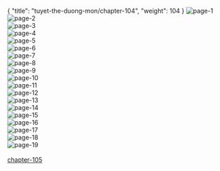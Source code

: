 { "title": "tuyet-the-duong-mon/chapter-104", "weight": 104 }
<img src="tuyet-the-duong-mon_0104_01-10698718600a29d49a6be38e28755be3.webp" alt="page-1" origin="http://1.bp.blogspot.com/-8NMvlgvvixM/WPS-A-FTSkI/AAAAAAAAUrY/_tpHAH1672ApURtVqVxmlt16rzATE24_ACLcB/s1600/1.jpg?imgmax=0"><br/>
<img src="tuyet-the-duong-mon_0104_02-b2edd80f2d5afe4aa1d1956533366d2f.webp" alt="page-2" origin="http://1.bp.blogspot.com/-yOZdQNzB4lA/WPS-DS8sERI/AAAAAAAAUsQ/4KneJBV88ZQWV1YYIKvso5fP8cF2fcfqgCLcB/s1600/2.jpg?imgmax=0"><br/>
<img src="tuyet-the-duong-mon_0104_03-1ac09f7507f23df7a0adef847e8ed793.webp" alt="page-3" origin="http://1.bp.blogspot.com/-SoF1uPyEpfg/WPS-Db8g3mI/AAAAAAAAUsM/UyKTQsbkGbQHrB9QF8Ms31J-C-FWY1ycwCLcB/s1600/3.jpg?imgmax=0"><br/>
<img src="tuyet-the-duong-mon_0104_04-6b72a5066be32a0ee225087ee66c5481.webp" alt="page-4" origin="http://1.bp.blogspot.com/-FfrefCfc0bk/WPS-DwRd4AI/AAAAAAAAUsU/8K1HcOACW-cNVGBVWleERhaRttfIFZ6nQCLcB/s1600/4.jpg?imgmax=0"><br/>
<img src="tuyet-the-duong-mon_0104_05-8ea17c29b70e03026414531bc32ed9c1.webp" alt="page-5" origin="http://1.bp.blogspot.com/-jefUBjO295U/WPS-EPmZtFI/AAAAAAAAUsY/s3FS7rMpO2gg_jt4X60m7B3myR4pgFv7ACLcB/s1600/5.jpg?imgmax=0"><br/>
<img src="tuyet-the-duong-mon_0104_06-f2832a57423cbdf2339b9c7980df6f63.webp" alt="page-6" origin="http://1.bp.blogspot.com/-0LFa9pB_rZ8/WPS-EDHihvI/AAAAAAAAUsc/7kl7nzbtZrgUnAJLlvouwHIdKzqnaXEdACLcB/s1600/6.jpg?imgmax=0"><br/>
<img src="tuyet-the-duong-mon_0104_07-413f1f0d2d86b8459efaa12d600b191e.webp" alt="page-7" origin="http://1.bp.blogspot.com/-wab9mopciAQ/WPS-Ek4tqnI/AAAAAAAAUsg/tmLQr7F4PK4EI_ksvtOss-kZwV8LWkt7gCLcB/s1600/7.jpg?imgmax=0"><br/>
<img src="tuyet-the-duong-mon_0104_08-a809e7e6cd5a3fb52905c6406ed580d3.webp" alt="page-8" origin="http://1.bp.blogspot.com/-VqMugBA_vAo/WPS-Evm09wI/AAAAAAAAUsk/spxR0sIZ8CgmSAyasWneIFwRdXnBCCAJwCLcB/s1600/8.jpg?imgmax=0"><br/>
<img src="tuyet-the-duong-mon_0104_09-5fc2ed6cb4ae5d6f7743cc559cb8514f.webp" alt="page-9" origin="http://1.bp.blogspot.com/-3YMhQjewUzw/WPS-A3Xcn7I/AAAAAAAAUrg/X-jLzikpfIIML_Yx-KOYplth8cRWG6IlgCLcB/s1600/10.jpg?imgmax=0"><br/>
<img src="tuyet-the-duong-mon_0104_10-631b148fc285ffba45e1f137cd0cc555.webp" alt="page-10" origin="http://1.bp.blogspot.com/-raVVMseG8_U/WPS-BpmBjFI/AAAAAAAAUro/W6p5gC80COgOeF3FmmQ3r8D0paqmmypNQCLcB/s1600/11.jpg?imgmax=0"><br/>
<img src="tuyet-the-duong-mon_0104_11-78cb51a67f53a6c037cec604e53cf9e7.webp" alt="page-11" origin="http://1.bp.blogspot.com/-O3a_li_PcN0/WPS-BjFVMgI/AAAAAAAAUrk/uuFCPkkIESkjZgjQXA-0dUBbvl9Vl_RWQCLcB/s1600/12.jpg?imgmax=0"><br/>
<img src="tuyet-the-duong-mon_0104_12-32c09d80cf9b95e5816de8d19b8af500.webp" alt="page-12" origin="http://1.bp.blogspot.com/-W4HsYjDZ8-U/WPS-BuIeuaI/AAAAAAAAUrs/9BSYLcKycdMDPBvM1_8gF76T_3NQJ6-LQCLcB/s1600/13.jpg?imgmax=0"><br/>
<img src="tuyet-the-duong-mon_0104_13-e1006290ef7ccfa4224d12962577ffc4.webp" alt="page-13" origin="http://1.bp.blogspot.com/-d-1-L56yxLc/WPS-CIMQ36I/AAAAAAAAUr0/9KcyWvK6YfoUyER7bZxSmiBOfCdJdmAPwCLcB/s1600/14.jpg?imgmax=0"><br/>
<img src="tuyet-the-duong-mon_0104_14-2782d31edd4f32e879f83f7adc787eff.webp" alt="page-14" origin="http://1.bp.blogspot.com/-DZ4mPaRtPHg/WPS-CD9OvPI/AAAAAAAAUrw/eX6yiDHhnDQ0tM79KXJvjlqbkmatXhS3wCLcB/s1600/15.jpg?imgmax=0"><br/>
<img src="tuyet-the-duong-mon_0104_15-9c5a4d929adb134b6dd0cc163e4540e8.webp" alt="page-15" origin="http://1.bp.blogspot.com/-ods0QxUIDO0/WPS-CafcmFI/AAAAAAAAUr4/Ij7vjAEQNbA44omV7iP-YYJ0P2gNa_-iwCLcB/s1600/16.jpg?imgmax=0"><br/>
<img src="tuyet-the-duong-mon_0104_16-f1b46cec979dd78f8302634b0e624f4c.webp" alt="page-16" origin="http://1.bp.blogspot.com/-m3GYHfqfCtU/WPS-C0qcAuI/AAAAAAAAUr8/kXCreep9jsQKiEdlhkLtlPsdTYo1JbFWwCLcB/s1600/17.jpg?imgmax=0"><br/>
<img src="tuyet-the-duong-mon_0104_17-4670f84c4099e7a30512d5ce1c9c7e5e.webp" alt="page-17" origin="http://1.bp.blogspot.com/-bqHKMk3wKgw/WPS-C_5BzrI/AAAAAAAAUsA/uEW9ioeAJiwNXpf8HvkqMe_vIKTJRXP2gCLcB/s1600/18.jpg?imgmax=0"><br/>
<img src="tuyet-the-duong-mon_0104_18-827e08b7da2c05e5f1fb285576dc0abd.webp" alt="page-18" origin="http://1.bp.blogspot.com/-XYElcGWJFIA/WPS-C_UPSKI/AAAAAAAAUsE/6MaPS0dm76I1a1qnh1vkH69hqkb2qtjpgCLcB/s1600/19.jpg?imgmax=0"><br/>
<img src="tuyet-the-duong-mon_0104_19-a0f883f2ba824d2f7973b1dedea327d6.webp" alt="page-19" origin="http://1.bp.blogspot.com/-GktUuyDXx2o/WPS-Dc6sBII/AAAAAAAAUsI/Z_K85HEztwkp-DHVrdbmIhg14svFHNVfwCLcB/s1600/20.jpg?imgmax=0"><br/>
<br/><a class="nextchap" href="/tuyet-the-duong-mon/chapter-105">chapter-105</a>
